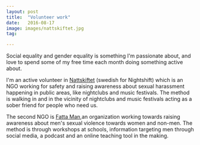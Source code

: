 ```yaml
---
layout: post
title:  "Volunteer work"
date:   2016-08-17
image: images/nattskiftet.jpg
tag:

---
```


Social equality and gender equality is something I'm passionate about,
and love to spend some of my free time each month doing something active about.

I'm an active volunteer in <a href="http://www.nattskiftet.org/" target="_blank">Nattskiftet</a> (swedish for Nightshift) which is an NGO working for safety and raising awareness about sexual harassment happening in 
public areas, like nightclubs and music festivals. The method is walking in and in the vicinity of nightclubs 
and music festivals acting as a sober friend for people who need us.


The second NGO is <a href="http://fatta.nu/fatta-man/" target="_blank">Fatta Man</a>,an organization working towards raising awareness about men's sexual violence towards women and non-men. The method is through workshops at schools, information targeting men through social media, a podcast and an online teaching tool in the making. 